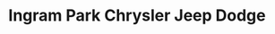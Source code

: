---
title: "Ingram Park Chrysler Jeep Dodge"
url: /san-antonio/ingram-park-chrysler-jeep-dodge/
shop: Autohaus
---